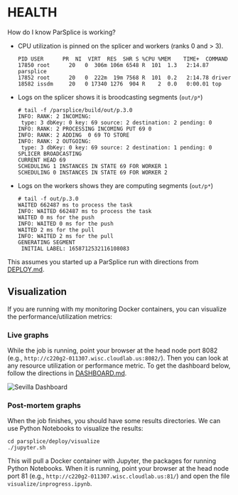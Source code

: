# HEALTH

How do I know ParSplice is working?

- CPU utilization is pinned on the splicer and workers (ranks 0 and > 3).

    ```
    PID USER      PR  NI  VIRT  RES  SHR S %CPU %MEM    TIME+  COMMAND                                                                                 
    17850 root      20   0  306m 106m 6548 R  101  1.3   2:14.87 parsplice                                                                                
    17852 root      20   0  222m  19m 7568 R  101  0.2   2:14.78 driver                                                                                   
    18582 issdm     20   0 17340 1276  904 R    2  0.0   0:00.01 top     
    ```

- Logs on the splicer shows it is broodcasting segments (`out/p*`)

   ```
   # tail -f /parsplice/build/out/p.3.0
   INFO: RANK: 2 INCOMING: 
    type: 3 dbKey: 0 key: 69 source: 2 destination: 2 pending: 0
   INFO: RANK: 2 PROCESSING INCOMING PUT 69 0 
   INFO: RANK: 2 ADDING  0 69 TO STORE 
   INFO: RANK: 2 OUTGOING: 
    type: 3 dbKey: 0 key: 69 source: 2 destination: 1 pending: 0
   SPLICER BROADCASTING
   CURRENT HEAD 69
   SCHEDULING 1 INSTANCES IN STATE 69 FOR WORKER 1
   SCHEDULING 0 INSTANCES IN STATE 69 FOR WORKER 2
   ```

- Logs on the workers shows they are computing segments (`out/p*`)

   ```
   # tail -f out/p.3.0 
   WAITED 662487 ms to process the task
   INFO: WAITED 662487 ms to process the task
   WAITED 0 ms for the push
   INFO: WAITED 0 ms for the push
   WAITED 2 ms for the pull
   INFO: WAITED 2 ms for the pull
   GENERATING SEGMENT 
    INITIAL LABEL: 1658712532116108083    
   ```

This assumes you started up a ParSplice run with directions from
[DEPLOY.md](DEPLOY.md). 

## Visualization

If you are running with my monitoring Docker containers, you can visualize the
performance/utilization metrics:

### Live graphs

While the job is running, point your browser at the head node port 8082 (e.g.,
`http://c220g2-011307.wisc.cloudlab.us:8082/`). Then you can look at any
resource utilization or performance metric. To get the dashboard below, follow
the directions in [DASHBOARD.md](DASHBOARD.md).

![Sevilla Dashboard](figs/live_monitoring.png)

### Post-mortem graphs

When the job finishes, you should have some results directories. We can use
Python Notebooks to visualize the results:

```
cd parsplice/deploy/visualize
./jupyter.sh
```

This will pull a Docker container with Jupyter, the packages for running Python
Notebooks. When it is running, point your browser at the head node port 81
(e.g., `http://c220g2-011307.wisc.cloudlab.us:81/`) and open the file
`visualize/inprogress.ipynb`.
